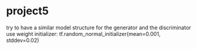 # project5
try to have a similar model structure for the generator and the discriminator
use weight initializer:  tf.random_normal_initializer(mean=0.001, stddev=0.02)


